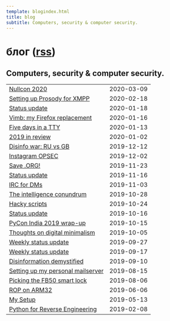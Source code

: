 ```yaml
---
template: blogindex.html
title: blog
subtitle: Computers, security & computer security.
---
```


# блог ([rss](/blog/feed.xml))
## Computers, security & computer security.

|     |     |
| :-- | --: |
| [Nullcon 2020](/blog/nullcon-2020) | 2020-03-09 |
| [Setting up Prosody for XMPP](/blog/prosody) | 2020-02-18 |
| [Status update](/blog/2020-01-18) | 2020-01-18 |
| [Vimb: my Firefox replacement](/blog/mnml-browsing) | 2020-01-16 |
| [Five days in a TTY](/blog/five-days-tty) | 2020-01-13 |
| [2019 in review](/blog/2019-in-review) | 2020-01-02 |
| [Disinfo war: RU vs GB](/blog/ru-vs-gb) | 2019-12-12 |
| [Instagram OPSEC](/blog/ig-opsec) | 2019-12-02 |
| [Save .ORG!](/blog/save-org) | 2019-11-23 |
| [Status update](/blog/2019-11-16) | 2019-11-16 |
| [IRC for DMs](/blog/irc-for-dms) | 2019-11-03 |
| [The intelligence conundrum](/blog/intel-conundrum) | 2019-10-28 |
| [Hacky scripts](/blog/hacky-scripts) | 2019-10-24 |
| [Status update](/blog/2019-10-17) | 2019-10-16 |
| [PyCon India 2019 wrap-up](/blog/pycon-wrap-up) | 2019-10-15 |
| [Thoughts on digital minimalism](/blog/digital-minimalism) | 2019-10-05 |
| [Weekly status update](/blog/2019-09-27) |2019-09-27|
| [Weekly status update](/blog/2019-09-17) |2019-09-17|
| [Disinformation demystified](/blog/disinfo) |2019-09-10|
| [Setting up my personal mailserver](/blog/mailserver) |2019-08-15|
| [Picking the FB50 smart lock](/blog/fb50) |2019-08-06|
| [ROP on ARM32](/blog/rop-on-arm) |2019-06-06|
| [My Setup](/blog/my-setup) |2019-05-13|
| [Python for Reverse Engineering](/blog/python-for-re-1/)|2019-02-08|


